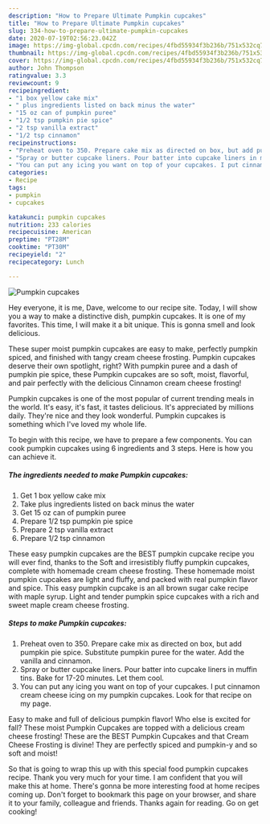 ```yaml
---
description: "How to Prepare Ultimate Pumpkin cupcakes"
title: "How to Prepare Ultimate Pumpkin cupcakes"
slug: 334-how-to-prepare-ultimate-pumpkin-cupcakes
date: 2020-07-19T02:56:23.042Z
image: https://img-global.cpcdn.com/recipes/4fbd55934f3b236b/751x532cq70/pumpkin-cupcakes-recipe-main-photo.jpg
thumbnail: https://img-global.cpcdn.com/recipes/4fbd55934f3b236b/751x532cq70/pumpkin-cupcakes-recipe-main-photo.jpg
cover: https://img-global.cpcdn.com/recipes/4fbd55934f3b236b/751x532cq70/pumpkin-cupcakes-recipe-main-photo.jpg
author: John Thompson
ratingvalue: 3.3
reviewcount: 9
recipeingredient:
- "1 box yellow cake mix"
- " plus ingredients listed on back minus the water"
- "15 oz can of pumpkin puree"
- "1/2 tsp pumpkin pie spice"
- "2 tsp vanilla extract"
- "1/2 tsp cinnamon"
recipeinstructions:
- "Preheat oven to 350. Prepare cake mix as directed on box, but add pumpkin pie spice. Substitute pumpkin puree for the water. Add the vanilla and cinnamon."
- "Spray or butter cupcake liners. Pour batter into cupcake liners in muffin tins. Bake for 17-20 minutes. Let them cool."
- "You can put any icing you want on top of your cupcakes. I put cinnamon cream cheese icing on my pumpkin cupcakes. Look for that recipe on my page."
categories:
- Recipe
tags:
- pumpkin
- cupcakes

katakunci: pumpkin cupcakes 
nutrition: 233 calories
recipecuisine: American
preptime: "PT28M"
cooktime: "PT30M"
recipeyield: "2"
recipecategory: Lunch

---
```



![Pumpkin cupcakes](https://img-global.cpcdn.com/recipes/4fbd55934f3b236b/751x532cq70/pumpkin-cupcakes-recipe-main-photo.jpg)

Hey everyone, it is me, Dave, welcome to our recipe site. Today, I will show you a way to make a distinctive dish, pumpkin cupcakes. It is one of my favorites. This time, I will make it a bit unique. This is gonna smell and look delicious.

These super moist pumpkin cupcakes are easy to make, perfectly pumpkin spiced, and finished with tangy cream cheese frosting. Pumpkin cupcakes deserve their own spotlight, right? With pumpkin puree and a dash of pumpkin pie spice, these Pumpkin cupcakes are so soft, moist, flavorful, and pair perfectly with the delicious Cinnamon cream cheese frosting!

Pumpkin cupcakes is one of the most popular of current trending meals in the world. It's easy, it's fast, it tastes delicious. It's appreciated by millions daily. They're nice and they look wonderful. Pumpkin cupcakes is something which I've loved my whole life.


To begin with this recipe, we have to prepare a few components. You can cook pumpkin cupcakes using 6 ingredients and 3 steps. Here is how you can achieve it.

<!--inarticleads1-->

##### The ingredients needed to make Pumpkin cupcakes:

1. Get 1 box yellow cake mix
1. Take  plus ingredients listed on back minus the water
1. Get 15 oz can of pumpkin puree
1. Prepare 1/2 tsp pumpkin pie spice
1. Prepare 2 tsp vanilla extract
1. Prepare 1/2 tsp cinnamon


These easy pumpkin cupcakes are the BEST pumpkin cupcake recipe you will ever find, thanks to the Soft and irresistibly fluffy pumpkin cupcakes, complete with homemade cream cheese frosting. These homemade moist pumpkin cupcakes are light and fluffy, and packed with real pumpkin flavor and spice. This easy pumpkin cupcake is an all brown sugar cake recipe with maple syrup. Light and tender pumpkin spice cupcakes with a rich and sweet maple cream cheese frosting. 

<!--inarticleads2-->

##### Steps to make Pumpkin cupcakes:

1. Preheat oven to 350. Prepare cake mix as directed on box, but add pumpkin pie spice. Substitute pumpkin puree for the water. Add the vanilla and cinnamon.
1. Spray or butter cupcake liners. Pour batter into cupcake liners in muffin tins. Bake for 17-20 minutes. Let them cool.
1. You can put any icing you want on top of your cupcakes. I put cinnamon cream cheese icing on my pumpkin cupcakes. Look for that recipe on my page.


Easy to make and full of delicious pumpkin flavor! Who else is excited for fall? These moist Pumpkin Cupcakes are topped with a delicious cream cheese frosting! These are the BEST Pumpkin Cupcakes and that Cream Cheese Frosting is divine! They are perfectly spiced and pumpkin-y and so soft and moist! 

So that is going to wrap this up with this special food pumpkin cupcakes recipe. Thank you very much for your time. I am confident that you will make this at home. There's gonna be more interesting food at home recipes coming up. Don't forget to bookmark this page on your browser, and share it to your family, colleague and friends. Thanks again for reading. Go on get cooking!
